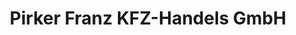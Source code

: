 ---
title: "Pirker Franz KFZ-Handels GmbH"
url: /obdach/pirker-franz-kfz-handels-gmbh/
shop: Autowerkstatt
---